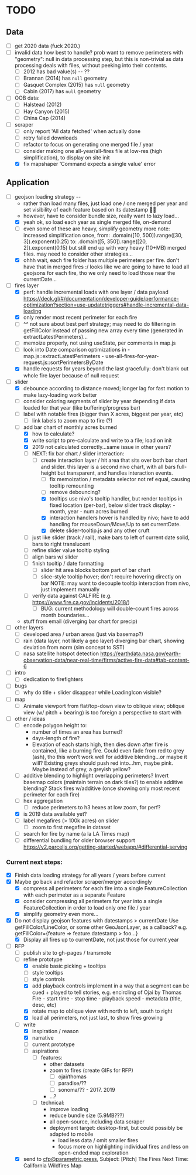 # TODO

## Data

- [ ] get 2020 data (fuck 2020.)
- [ ] invalid data
      how best to handle? prob want to remove perimeters with "geometry": null
      in data processing step, but this is non-trivial as data processing deals
      with files, without peeking into their contents.
  - [ ] 2012 has bad value(s) -- ??
  - [ ] Brannan (2014) has `null` geometry
  - [ ] Gasquet Complex (2015) has `null` geometry
  - [ ] Cabin (2017) has `null` geometry
- [ ] OOB data:
  - [ ] Halstead (2012)
  - [ ] Hay Canyon (2015)
  - [ ] China Cap (2014)
- [ ] scraper
  - [ ] only report 'All data fetched' when actually done
  - [ ] retry failed downloads
  - [ ] refactor to focus on generating one merged file / year
  - [ ] consider making one all-year/all-fires file at low-res (high simplification),
        to display on site init
  - [x] fix mapshaper 'Command expects a single value' error

## Application

- [ ] geojson loading strategy --
  - rather than load many files, just load one / one merged per year
    and set visibility of each feature based on its datestamp 🤦‍♀️
  - however, have to consider bundle size, really want to lazy load...
  - [x] yeah ok, so load each year as single merged file, on-demand
  - [ ] even some of these are heavy, simplify geometry more
        note: increased simplification once,
        from: .domain([10, 500]).range([30, 3]).exponent(0.25)
        to: .domain([5, 350]).range([20, 2]).exponent(0.15)
        but still end up with very heavy (10+MB) merged files.
        may need to consider other strategies...
  - [x] ohhh wait, each fire folder has multiple perimeters per fire.
        don't have that in merged fires :/
        looks like we are going to have to load all geojsons for each fire,
        tho we only need to load those near the currentDate...
- [ ] fires layer
  - [x] perf: handle incremental loads with one layer / data payload
        https://deck.gl/#/documentation/developer-guide/performance-optimization?section=use-updatetriggers#handle-incremental-data-loading
  - [x] only render most recent perimeter for each fire
  - [ ] ^^ not sure about best perf strategy; may need to do filtering
        in getFillColor instead of passing new array every time
        (generated in extractLatestPerimeters)...
  - [ ] memoize properly, not using useState, per comments in map.js
  - [ ] look into Date comparison optimizations in - map.js::extractLatestPerimeters - use-all-fires-for-year-request.js::sortPerimetersByDate
  - [x] handle requests for years beyond the last gracefully:
        don't blank out whole fire layer because of null request
- [ ] slider
  - [x] debounce according to distance moved; longer lag for fast motion to make lazy-loading work better
  - [ ] consider coloring segments of slider by year depending if data loaded for that year (like buffering/progress bar)
  - [ ] label with notable fires (bigger than X acres, biggest per year, etc)
    - [ ] link labels to zoom map to fire (?)
  - [ ] add bar chart of monthly acres burned
    - [x] how to calculate?
    - [x] write script to pre-calculate and write to a file; load on init
    - [x] 2019 not calculated correctly...same issue in other years?
    - [ ] NEXT: fix bar chart / slider interaction:
      - [ ] create interaction layer / hit area that sits over both bar chart and slider. this layer is a second nivo chart, with all bars full-height but transparent, and handles interaction events.
        - [ ] fix memoization / metadata selector not ref equal, causing tooltip remounting
        - [ ] remove debouncing?
        - [x] tooltips
              use nivo's tooltip handler, but render tooltips in fixed location (per-bar), below slider track
              display: - month, year - num acres burned
        - [x] interaction handlers
              hover is handled by nivo; have to add handling for mouseDown/Move/Up to set currentDate.
        - [x] delete slider-tooltip.js and any other cruft
    - [ ] just like slider (track / rail), make bars to left of current date solid, bars to right translucent
    - [ ] refine slider value tooltip styling
    - [ ] align bars w/ slider
    - [ ] finish tooltip / date formatting
      - [ ] slider hit area blocks bottom part of bar chart
      - [ ] slice-style tooltip hover; don't require hovering directly on bar
            NOTE: may want to decouple tooltip interaction from nivo, just implement manually
    - [ ] verify data against CALFIRE (e.g. https://www.fire.ca.gov/incidents/2018/)
      - [ ] BUG: current methodology will double-count fires across month boundaries...
  - stuff from email (diverging bar chart for precip)
- [ ] other layers
  - [ ] developed area / urban areas (just via basemap?)
  - [ ] rain (data layer, not likely a geo layer)
        diverging bar chart, showing deviation from norm (sim concept to SST)
  - [ ] nasa satellite hotspot detection
        https://earthdata.nasa.gov/earth-observation-data/near-real-time/firms/active-fire-data#tab-content-6
- [ ] intro
  - [ ] dedication to firefighters
- [ ] bugs
  - [ ] why do title + slider disappear while LoadingIcon visible?
- [ ] map
  - [ ] Animate viewport from flat/top-down view to oblique view;
        oblique view (w/ pitch + bearing) is too foreign a perspective to start with
- [ ] other / ideas
  - [ ] encode polygon height to:
    - number of times an area has burned?
    - days-length of fire?
    - Elevation of each starts high, then dies down after fire is contained, like a burning fire. Could even fade from red to grey (ash), tho this won’t work well for additive blending...or maybe it will? Existing greys should push red into...hm, maybe pink. Maybe instead of grey, a greyish yellow?
  - [ ] additive blending to highlight overlapping perimeters?
        Invert basemap colors (maintain terrain on dark tiles?) to enable additive blending? Stack fires w/additive (once showing only most recent perimeter for each fire)
  - [ ] hex aggregation
    - [ ] reduce perimeters to h3 hexes at low zoom, for perf?
  - [x] is 2019 data available yet?
  - [ ] label megafires (> 100k acres) on slider
    - [ ] zoom to first megafire in dataset
  - [ ] search for fire by name (a la LA Times map)
  - [ ] differential bundling for older browser support
        https://v2.parceljs.org/getting-started/webapp/#differential-serving

### Current next steps:

- [x] Finish data loading strategy for all years / years before current
- [x] Maybe go back and refactor scraper/merger accordingly
  - [x] compress all perimeters for each fire into a single FeatureCollection
        with each perimeter as a separate Feature
  - [x] consider compressing all perimeters for year into a single
        FeatureCollection in order to load only one file / year
  - [x] simplify geometry even more...
- [x] Do not display geojson features with datestamps > currentDate
      Use getFillColor/LineColor, or some other GeoJsonLayer, as a callback?
      e.g. getFillColor={feature => feature.datestamp > foo...}
  - [x] Display all fires up to currentDate, not just those for current year
- [ ] RFP
  - [ ] publish site to gh-pages / transmote
  - [ ] refine prototype
    - [x] enable basic picking + tooltips
    - [ ] style tooltips
    - [ ] style controls
    - [x] add playback controls
          implement in a way that a segment can be cued + played to tell stories,
          e.g. encircling of Ojai by Thomas Fire - start time - stop time - playback speed - metadata (title, desc, etc)
    - [x] rotate map to oblique view with north to left, south to right
    - [x] load all perimeters, not just last, to show fires growing
  - [ ] write
    - [x] inspiration / reason
    - [x] narrative
    - [ ] current prototype
    - [ ] aspirations
      - [ ] features:
        - other datasets
        - zoom to fires (create GIFs for RFP)
          - [ ] ojai/thomas
          - [ ] paradise/??
          - [ ] sonoma/?? - 2017. 2019
        - ...?
      - [ ] technical:
        - improve loading
        - reduce bundle size (5.9MB???)
        - all open-source, including data scraper
        - deployment target: desktop-first, but could possibly be adapted to mobile
          - load less data / omit smaller fires
          - focus more on highlighting individual fires and less on open-ended map exploration
  - [x] send to cfp@parametric.press, Subject: [Pitch] The Fires Next Time: California Wildfires Map
